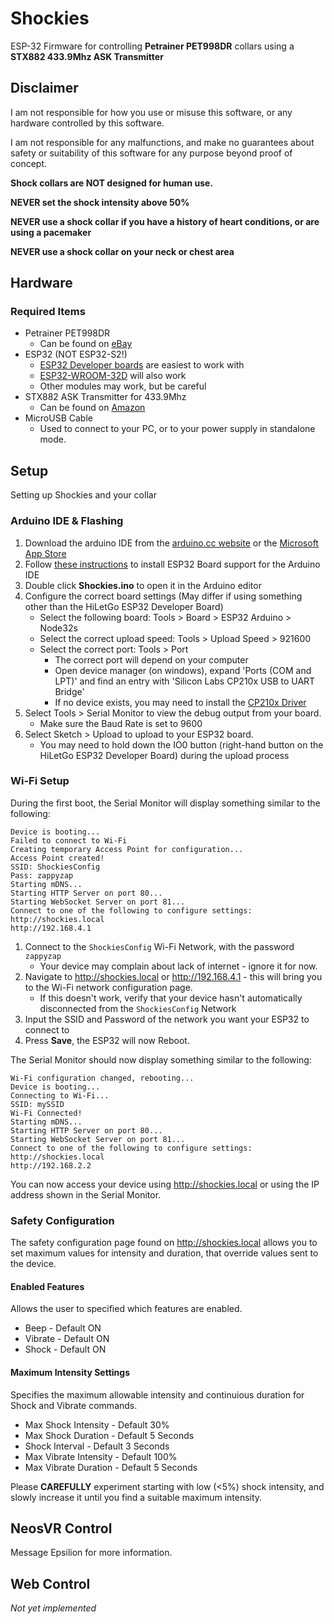 # Shockies
ESP-32 Firmware for controlling **Petrainer PET998DR** collars using a **STX882 433.9Mhz ASK Transmitter**

## Disclaimer
I am not responsible for how you use or misuse this software, or any hardware controlled by this software.

I am not responsible for any malfunctions, and make no guarantees about safety or suitability of this software for any purpose beyond proof of concept.

**Shock collars are NOT designed for human use.**

**NEVER set the shock intensity above 50%**

**NEVER use a shock collar if you have a history of heart conditions, or are using a pacemaker**

**NEVER use a shock collar on your neck or chest area**

## Hardware
### Required Items
* Petrainer PET998DR
  - Can be found on [eBay](https://www.ebay.com/itm/181705501723)
* ESP32 (NOT ESP32-S2!)
  - [ESP32 Developer boards](https://www.amazon.com/dp/B0718T232Z) are easiest to work with
  - [ESP32-WROOM-32D](https://www.digikey.com/en/products/detail/espressif-systems/ESP32-WROOM-32D-4MB/9381716) will also work
  - Other modules may work, but be careful
* STX882 ASK Transmitter for 433.9Mhz
  - Can be found on [Amazon](https://www.amazon.com/dp/B09KY28VH8)
* MicroUSB Cable
  - Used to connect to your PC, or to your power supply in standalone mode.

## Setup
Setting up Shockies and your collar
### Arduino IDE & Flashing
1. Download the arduino IDE from the [arduino.cc website](https://www.arduino.cc/en/software/) or the [Microsoft App Store](https://www.microsoft.com/store/apps/9nblggh4rsd8)
2. Follow [these instructions](https://docs.espressif.com/projects/arduino-esp32/en/latest/installing.html#installing-using-boards-manager) to install ESP32 Board support for the Arduino IDE
3. Double click **Shockies.ino** to open it in the Arduino editor
4. Configure the correct board settings (May differ if using something other than the HiLetGo ESP32 Developer Board)
   - Select the following board: Tools > Board > ESP32 Arduino > Node32s
   - Select the correct upload speed: Tools > Upload Speed > 921600
   - Select the correct port: Tools > Port 
     - The correct port will depend on your computer
     - Open device manager (on windows), expand 'Ports (COM and LPT)' and find an entry with 'Silicon Labs CP210x USB to UART Bridge'
     - If no device exists, you may need to install the [CP210x Driver](https://www.silabs.com/developers/usb-to-uart-bridge-vcp-drivers)
 5. Select Tools > Serial Monitor to view the debug output from your board.
    - Make sure the Baud Rate is set to 9600
 6. Select Sketch > Upload to upload to your ESP32 board.
    - You may need to hold down the IO0 button (right-hand button on the HiLetGo ESP32 Developer Board) during the upload process

### Wi-Fi Setup
During the first boot, the Serial Monitor will display something similar to the following:
```
Device is booting...
Failed to connect to Wi-Fi
Creating temporary Access Point for configuration...
Access Point created!
SSID: ShockiesConfig
Pass: zappyzap
Starting mDNS...
Starting HTTP Server on port 80...
Starting WebSocket Server on port 81...
Connect to one of the following to configure settings:
http://shockies.local
http://192.168.4.1
```
1. Connect to the `ShockiesConfig` Wi-Fi Network, with the password `zappyzap`
   - Your device may complain about lack of internet - ignore it for now.
2. Navigate to http://shockies.local or http://192.168.4.1 - this will bring you to the Wi-Fi network configuration page.
   - If this doesn't work, verify that your device hasn't automatically disconnected from the `ShockiesConfig` Network
3. Input the SSID and Password of the network you want your ESP32 to connect to
4. Press **Save**, the ESP32 will now Reboot.
 
The Serial Monitor should now display something similar to the following:
```
Wi-Fi configuration changed, rebooting...
Device is booting...
Connecting to Wi-Fi...
SSID: mySSID
Wi-Fi Connected!
Starting mDNS...
Starting HTTP Server on port 80...
Starting WebSocket Server on port 81...
Connect to one of the following to configure settings:
http://shockies.local
http://192.168.2.2 
```
You can now access your device using http://shockies.local or using the IP address shown in the Serial Monitor.

### Safety Configuration
The safety configuration page found on http://shockies.local allows you to set maximum values for intensity and duration, that override values sent to the device.

#### Enabled Features
Allows the user to specified which features are enabled. 
* Beep - Default ON
* Vibrate - Default ON
* Shock - Default ON

#### Maximum Intensity Settings
Specifies the maximum allowable intensity and continuious duration for Shock and Vibrate commands.
* Max Shock Intensity - Default 30%
* Max Shock Duration - Default 5 Seconds
* Shock Interval - Default 3 Seconds
* Max Vibrate Intensity - Default 100%
* Max Vibrate Duration - Default 5 Seconds

Please **CAREFULLY** experiment starting with low (<5%) shock intensity, and slowly increase it until you find a suitable maximum intensity.

## NeosVR Control
Message Epsilion for more information.

## Web Control
*Not yet implemented*

